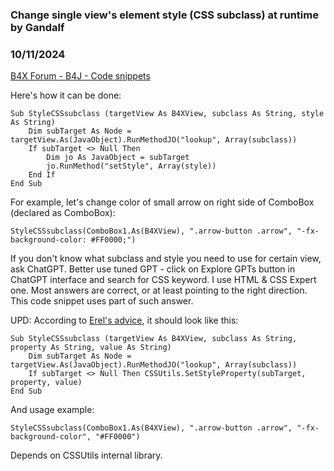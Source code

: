 ### Change single view's element style (CSS subclass) at runtime by Gandalf
### 10/11/2024
[B4X Forum - B4J - Code snippets](https://www.b4x.com/android/forum/threads/163504/)

Here's how it can be done:  

```B4X
Sub StyleCSSsubclass (targetView As B4XView, subclass As String, style As String)  
    Dim subTarget As Node = targetView.As(JavaObject).RunMethodJO("lookup", Array(subclass))  
    If subTarget <> Null Then  
        Dim jo As JavaObject = subTarget  
        jo.RunMethod("setStyle", Array(style))  
    End If  
End Sub
```

  
  
For example, let's change color of small arrow on right side of ComboBox (declared as ComboBox):  

```B4X
StyleCSSsubclass(ComboBox1.As(B4XView), ".arrow-button .arrow", "-fx-background-color: #FF0000;")
```

  
  
If you don't know what subclass and style you need to use for certain view, ask ChatGPT. Better use tuned GPT - click on Explore GPTs button in ChatGPT interface and search for CSS keyword. I use HTML & CSS Expert one. Most answers are correct, or at least pointing to the right direction. This code snippet uses part of such answer.  
  
UPD: According to [Erel's advice](https://www.b4x.com/android/forum/threads/change-single-views-element-style-css-subclass-at-runtime.163504/post-1002919), it should look like this:  

```B4X
Sub StyleCSSsubclass (targetView As B4XView, subclass As String, property As String, value As String)  
    Dim subTarget As Node = targetView.As(JavaObject).RunMethodJO("lookup", Array(subclass))  
    If subTarget <> Null Then CSSUtils.SetStyleProperty(subTarget, property, value)  
End Sub
```

  
And usage example:  

```B4X
StyleCSSsubclass(ComboBox1.As(B4XView), ".arrow-button .arrow", "-fx-background-color", "#FF0000")
```

  
Depends on CSSUtils internal library.